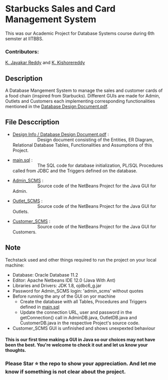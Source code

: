 # Starbucks Sales and Card Management System

This was our Academic Project for Database Systems course during 6th semster at IITBBS.

### Contributors:

[K. Jayakar Reddy](https://github.com/jayakar01) and [K. Kishorereddy](https://github.com/kancherlakishorereddy)

## Description
A Database Mangement System to manage the sales and customer cards of a food chain (inspired from Starbucks). Different GUIs are made for Admin, Outlets and Customers each implementing corresponding functionalities mentioned in the [Database Design Document.pdf](https://github.com/kancherlakishorereddy/DBS-Project/blob/master/Design%20Info/Database%20Design%20Document.pdf).

## File Desccription

* [Design Info / Database Design Document.pdf](https://github.com/kancherlakishorereddy/DBS-Project/blob/master/Design%20Info/Database%20Design%20Document.pdf) : <br>
&nbsp;&nbsp;&nbsp;&nbsp;&nbsp;&nbsp;&nbsp;&nbsp;&nbsp;&nbsp;&nbsp;&nbsp;&nbsp;&nbsp;&nbsp;&nbsp;&nbsp;&nbsp;&nbsp;&nbsp;Design document consisting of the Entities, ER Diagram, Relational Database Tables, Functionalities and Assumptions of this Project.

* [main.sql](https://github.com/kancherlakishorereddy/DBS-Project/blob/master/main.sql) : <br>
&nbsp;&nbsp;&nbsp;&nbsp;&nbsp;&nbsp;&nbsp;&nbsp;&nbsp;&nbsp;&nbsp;&nbsp;&nbsp;&nbsp;&nbsp;&nbsp;&nbsp;&nbsp;&nbsp;&nbsp;The SQL code for database initialization, PL/SQL Procedures called from JDBC and the Triggers defined on the database.

* [Admin_SCMS](https://github.com/kancherlakishorereddy/DBS-Project/tree/master/Admin_SCMS) : <br>
&nbsp;&nbsp;&nbsp;&nbsp;&nbsp;&nbsp;&nbsp;&nbsp;&nbsp;&nbsp;&nbsp;&nbsp;&nbsp;&nbsp;&nbsp;&nbsp;&nbsp;&nbsp;&nbsp;&nbsp;Source code of the NetBeans Project for the Java GUI for Admin.

* [Outlet_SCMS](https://github.com/kancherlakishorereddy/DBS-Project/tree/master/Admin_SCMS) : <br>
&nbsp;&nbsp;&nbsp;&nbsp;&nbsp;&nbsp;&nbsp;&nbsp;&nbsp;&nbsp;&nbsp;&nbsp;&nbsp;&nbsp;&nbsp;&nbsp;&nbsp;&nbsp;&nbsp;&nbsp;Source code of the NetBeans Project for the Java GUI for Outlets.

* [Customer_SCMS](https://github.com/kancherlakishorereddy/DBS-Project/tree/master/Admin_SCMS) : <br>
&nbsp;&nbsp;&nbsp;&nbsp;&nbsp;&nbsp;&nbsp;&nbsp;&nbsp;&nbsp;&nbsp;&nbsp;&nbsp;&nbsp;&nbsp;&nbsp;&nbsp;&nbsp;&nbsp;&nbsp;Source code of the NetBeans Project for the Java GUI for Customers.

## Note

Techstack used and other things required to run the project on your local machine:

* Database: Oracle Database 11.2
* Editor: Apache Netbeans IDE 12.0 (Java With Ant)
* Libraries and Drivers: JDK 1.8, ojdbc6_g.jar
* Password for Admin_SCMS login: 'admin_scms' without quotes
* Before running the any of the GUI on yor machine 
   - Create the database with all Tables, Procedures and Triggers defined in [main.sql](https://github.com/kancherlakishorereddy/DBS-Project/blob/master/main.sql)
   - Update the connection URL, user and password in the getConnection() call in AdminDB.java, OutletDB.java and CustomerDB.java in the respective Project's source code.
* Customer_SCMS GUI is unfinished and shows unexpexted behaviour

#### This is our first time making a GUI in Java so our choices may not have been the best. You're welcome to check it out and let us know your thoughts.

### Please Star :star:  the repo to show your appreciation. And let me know if  something is not clear about the project.
